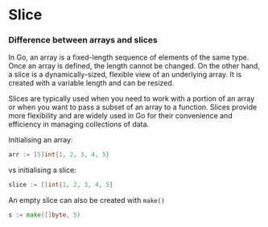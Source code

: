 # Slice

### Difference between arrays and slices

In Go, an array is a fixed-length sequence of elements of the same type. Once an array is defined, the length cannot be changed. On the other hand, a slice is a dynamically-sized, flexible view of an underlying array. It is created with a variable length and can be resized.

Slices are typically used when you need to work with a portion of an array or when you want to pass a subset of an array to a function. Slices provide more flexibility and are widely used in Go for their convenience and efficiency in managing collections of data.

Initialising an array:
```go
arr := [5]int{1, 2, 3, 4, 5}
```

vs initialising a slice:
```go
slice := []int{1, 2, 3, 4, 5}
```

An empty slice can also be created with `make()`
```go
s := make([]byte, 5)
```